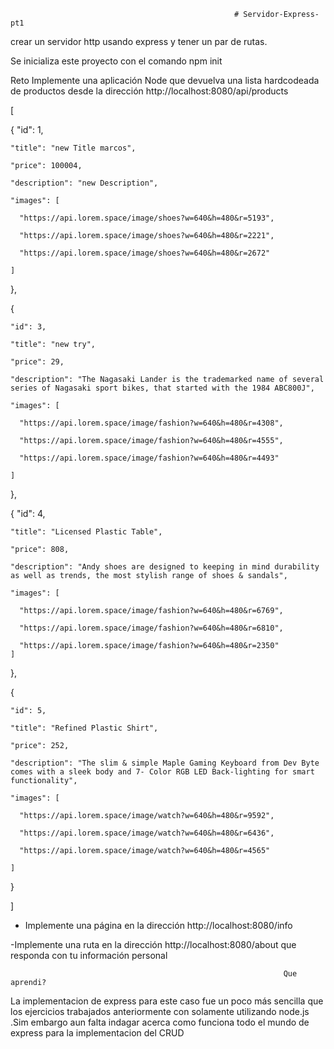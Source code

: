                                                       # Servidor-Express-pt1

crear un servidor http usando express y tener un par de rutas.

 Se inicializa este proyecto con el comando npm init
 
 Reto
Implemente una aplicación Node que devuelva una lista hardcodeada de productos desde la dirección http://localhost:8080/api/products



[


  {
    "id": 1,
    
    "title": "new Title marcos",
    
    "price": 100004,
    
    "description": "new Description",
    
    "images": [
    
      "https://api.lorem.space/image/shoes?w=640&h=480&r=5193",
      
      "https://api.lorem.space/image/shoes?w=640&h=480&r=2221",
      
      "https://api.lorem.space/image/shoes?w=640&h=480&r=2672"
      
    ]
    
  },
  
  {
  
    "id": 3,
    
    "title": "new try",
    
    "price": 29,
    
    "description": "The Nagasaki Lander is the trademarked name of several series of Nagasaki sport bikes, that started with the 1984 ABC800J",
    
    "images": [
    
      "https://api.lorem.space/image/fashion?w=640&h=480&r=4308",
      
      "https://api.lorem.space/image/fashion?w=640&h=480&r=4555",
      
      "https://api.lorem.space/image/fashion?w=640&h=480&r=4493"
      
    ]
    
  },
  
  {
    "id": 4,
    
    "title": "Licensed Plastic Table",
    
    "price": 808,
    
    "description": "Andy shoes are designed to keeping in mind durability as well as trends, the most stylish range of shoes & sandals",
    
    "images": [
    
      "https://api.lorem.space/image/fashion?w=640&h=480&r=6769",
      
      "https://api.lorem.space/image/fashion?w=640&h=480&r=6810",
      
      "https://api.lorem.space/image/fashion?w=640&h=480&r=2350"
    ]
  },
  
  {
  
    "id": 5,
    
    "title": "Refined Plastic Shirt",
    
    "price": 252,
    
    "description": "The slim & simple Maple Gaming Keyboard from Dev Byte comes with a sleek body and 7- Color RGB LED Back-lighting for smart functionality",
    
    "images": [
    
      "https://api.lorem.space/image/watch?w=640&h=480&r=9592",
      
      "https://api.lorem.space/image/watch?w=640&h=480&r=6436",
      
      "https://api.lorem.space/image/watch?w=640&h=480&r=4565"
      
    ]
    
  }
  
]


- Implemente una página en la dirección http://localhost:8080/info 

-Implemente una ruta en la dirección http://localhost:8080/about que responda con tu información personal

                                                                 Que aprendi?


La implementacion de express para este caso fue un poco más sencilla que los ejercicios trabajados anteriormente con solamente utilizando node.js .Sim embargo aun falta indagar acerca como funciona todo el mundo de express para la implementacion del CRUD 
